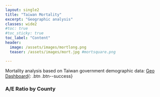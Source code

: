 ```yaml
---
layout: single2
title: "Taiwan Mortality"
excerpt: "Geographic analysis"
classes: wide2
#toc: true
#toc_sticky: true
toc_label: "Content"
header:
  image: /assets/images/mortlong.png
  teaser: /assets/images/mort.jpg #mortsquare.png

---
```


Mortality analysis based on Taiwan government demographic data:
<a href="https://app.winter-aas.com/mortality/" target="_blank">Geo Dashboard</a>{: .btn .btn--success}


### A/E Ratio by County
<object data="/assets/other/geomort.html" width="100" height="100"/></object>
